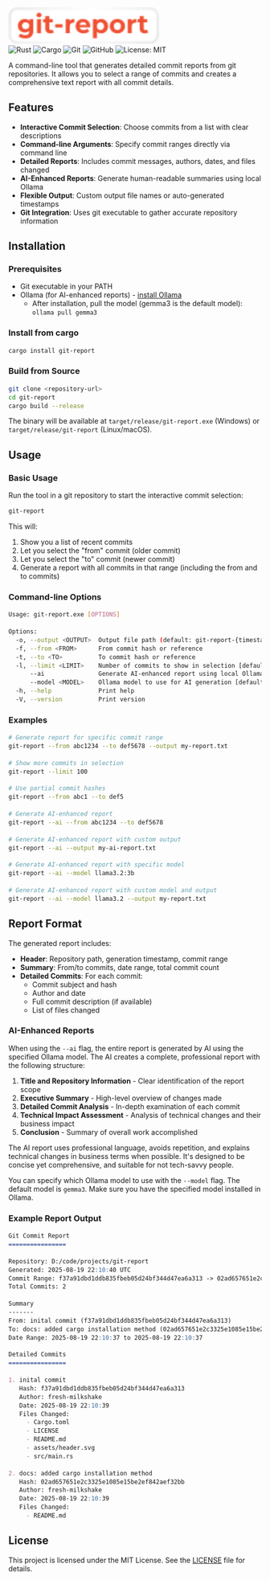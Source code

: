 <p align="left">
  <img src="assets/header.svg" alt="Git Report Logo" width="300" height="auto">
  <br>
  <img alt="Rust" src="https://img.shields.io/badge/Rust-000000?logo=rust&logoColor=orange&style=flat-square">
  <img alt="Cargo" src="https://img.shields.io/badge/Cargo-000000?logo=cargo&logoColor=orange&style=flat-square">
  <img alt="Git" src="https://img.shields.io/badge/Git-000000?logo=git&logoColor=F05032&style=flat-square">
  <img alt="GitHub" src="https://img.shields.io/badge/GitHub-000000?logo=github&logoColor=white&style=flat-square">
  <img alt="License: MIT" src="https://img.shields.io/badge/MIT_License-black?style=flat-square">
</p>

A command-line tool that generates detailed commit reports from git repositories. It allows you to select a range of commits and creates a comprehensive text report with all commit details.

## Features

- **Interactive Commit Selection**: Choose commits from a list with clear descriptions
- **Command-line Arguments**: Specify commit ranges directly via command line
- **Detailed Reports**: Includes commit messages, authors, dates, and files changed
- **AI-Enhanced Reports**: Generate human-readable summaries using local Ollama
- **Flexible Output**: Custom output file names or auto-generated timestamps
- **Git Integration**: Uses git executable to gather accurate repository information

## Installation

### Prerequisites

- Git executable in your PATH
- Ollama (for AI-enhanced reports) - [install Ollama](https://ollama.ai/)
  - After installation, pull the model (gemma3 is the default model): `ollama pull gemma3`

### Install from cargo

```bash
cargo install git-report
```

### Build from Source

```bash
git clone <repository-url>
cd git-report
cargo build --release
```

The binary will be available at `target/release/git-report.exe` (Windows) or `target/release/git-report` (Linux/macOS).

## Usage

### Basic Usage

Run the tool in a git repository to start the interactive commit selection:

```bash
git-report
```

This will:
1. Show you a list of recent commits
2. Let you select the "from" commit (older commit)
3. Let you select the "to" commit (newer commit)
4. Generate a report with all commits in that range (including the from and to commits)

### Command-line Options

```bash
Usage: git-report.exe [OPTIONS]

Options:
  -o, --output <OUTPUT>  Output file path (default: git-report-{timestamp}.txt)
  -f, --from <FROM>      From commit hash or reference
  -t, --to <TO>          To commit hash or reference
  -l, --limit <LIMIT>    Number of commits to show in selection [default: 50]
      --ai               Generate AI-enhanced report using local Ollama
      --model <MODEL>    Ollama model to use for AI generation [default: gemma3]
  -h, --help             Print help
  -V, --version          Print version
```

### Examples

```bash
# Generate report for specific commit range
git-report --from abc1234 --to def5678 --output my-report.txt

# Show more commits in selection
git-report --limit 100

# Use partial commit hashes
git-report --from abc1 --to def5

# Generate AI-enhanced report
git-report --ai --from abc1234 --to def5678

# Generate AI-enhanced report with custom output
git-report --ai --output my-ai-report.txt

# Generate AI-enhanced report with specific model
git-report --ai --model llama3.2:3b

# Generate AI-enhanced report with custom model and output
git-report --ai --model llama3.2 --output my-report.txt
```


## Report Format

The generated report includes:

- **Header**: Repository path, generation timestamp, commit range
- **Summary**: From/to commits, date range, total commit count
- **Detailed Commits**: For each commit:
  - Commit subject and hash
  - Author and date
  - Full commit description (if available)
  - List of files changed

### AI-Enhanced Reports

When using the `--ai` flag, the entire report is generated by AI using the specified Ollama model. The AI creates a complete, professional report with the following structure:

1. **Title and Repository Information** - Clear identification of the report scope
2. **Executive Summary** - High-level overview of changes made
3. **Detailed Commit Analysis** - In-depth examination of each commit
4. **Technical Impact Assessment** - Analysis of technical changes and their business impact
5. **Conclusion** - Summary of overall work accomplished

The AI report uses professional language, avoids repetition, and explains technical changes in business terms when possible. It's designed to be concise yet comprehensive, and suitable for not tech-savvy people.

You can specify which Ollama model to use with the `--model` flag. The default model is `gemma3`. Make sure you have the specified model installed in Ollama.

### Example Report Output

```markdown
Git Commit Report
================

Repository: D:/code/projects/git-report
Generated: 2025-08-19 22:10:40 UTC
Commit Range: f37a91dbd1ddb835fbeb05d24bf344d47ea6a313 -> 02ad657651e2c3325e1085e15be2ef842aef32bb
Total Commits: 2

Summary
-------
From: inital commit (f37a91dbd1ddb835fbeb05d24bf344d47ea6a313)
To: docs: added cargo installation method (02ad657651e2c3325e1085e15be2ef842aef32bb)
Date Range: 2025-08-19 22:10:37 to 2025-08-19 22:10:37

Detailed Commits
================

1. inital commit
   Hash: f37a91dbd1ddb835fbeb05d24bf344d47ea6a313
   Author: fresh-milkshake
   Date: 2025-08-19 22:10:39
   Files Changed:
     - Cargo.toml
     - LICENSE
     - README.md
     - assets/header.svg
     - src/main.rs

2. docs: added cargo installation method
   Hash: 02ad657651e2c3325e1085e15be2ef842aef32bb
   Author: fresh-milkshake
   Date: 2025-08-19 22:10:39
   Files Changed:
     - README.md
```

## License

This project is licensed under the MIT License. See the [LICENSE](LICENSE) file for details.